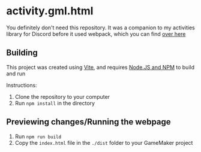 # activity.gml.html


You definitely don't need this repository. It was a companion to my activities library for Discord before it used webpack, which you can find [over here](https://github.com/Sidorakh/activity.gml)


## Building

This project was created using [Vite](https://vitejs.dev/), and requires [Node.JS and NPM](https://nodejs.org/en) to build and run

Instructions:

1. Clone the repository to your computer
2. Run `npm install` in the directory

## Previewing changes/Running the webpage

1. Run `npm run build`
2. Copy the `index.html` file in the `./dist` folder to your GameMaker project



